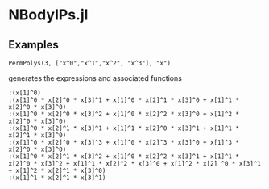 # NBodyIPs.jl

<!--
[![Build Status](https://travis-ci.org/cortner/NBodyIPs.jl.svg?branch=master)](https://travis-ci.org/cortner/NBodyIPs.jl)

[![Coverage Status](https://coveralls.io/repos/cortner/NBodyIPs.jl/badge.svg?branch=master&service=github)](https://coveralls.io/github/cortner/NBodyIPs.jl?branch=master)

[![codecov.io](http://codecov.io/github/cortner/NBodyIPs.jl/coverage.svg?branch=master)](http://codecov.io/github/cortner/NBodyIPs.jl?branch=master)
-->


## Examples

```
PermPolys(3, ["x^0","x^1","x^2", "x^3"], "x")
```
generates the expressions and associated functions
```
:(x[1]^0)
:(x[1]^0 * x[2]^0 * x[3]^1 + x[1]^0 * x[2]^1 * x[3]^0 + x[1]^1 * x[2]^0 * x[3]^0)
:(x[1]^0 * x[2]^0 * x[3]^2 + x[1]^0 * x[2]^2 * x[3]^0 + x[1]^2 * x[2]^0 * x[3]^0)
:(x[1]^0 * x[2]^1 * x[3]^1 + x[1]^1 * x[2]^0 * x[3]^1 + x[1]^1 * x[2]^1 * x[3]^0)
:(x[1]^0 * x[2]^0 * x[3]^3 + x[1]^0 * x[2]^3 * x[3]^0 + x[1]^3 * x[2]^0 * x[3]^0)
:(x[1]^0 * x[2]^1 * x[3]^2 + x[1]^0 * x[2]^2 * x[3]^1 + x[1]^1 * x[2]^0 * x[3]^2 + x[1]^1 * x[2]^2 * x[3]^0 + x[1]^2 * x[2] ^0 * x[3]^1 + x[1]^2 * x[2]^1 * x[3]^0)
:(x[1]^1 * x[2]^1 * x[3]^1)
```

